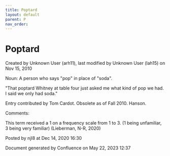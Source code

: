 ```yaml
---
title: Poptard
layout: default
parent: P
nav_order:
---
```


# Poptard

Created by  Unknown User (arh11), last modified by  Unknown User (lah15) on Nov 15, 2010

Noun: A person who says &quot;pop&quot; in place of &quot;soda&quot;.

&quot;That poptard Whitney at table four just asked me what kind of pop we had. I said we only had soda.&quot;

Entry contributed by Tom Cardot. Obsolete as of Fall 2010. Hanson.

Comments:

This term received a 1 on a frequency scale from 1 to 3. (1 being unfamiliar, 3 being very familiar) (Lieberman, N-R, 2020) 

Posted by njl8 at Dec 14, 2020 16:30

Document generated by Confluence on May 22, 2023 12:37


